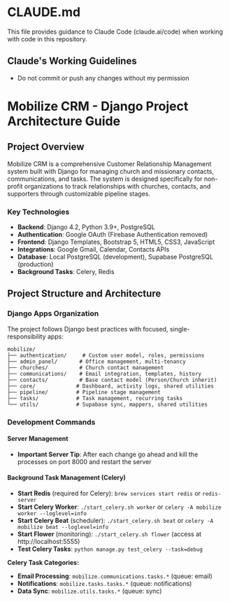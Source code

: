 # CLAUDE.md

This file provides guidance to Claude Code (claude.ai/code) when working with code in this repository.

## Claude's Working Guidelines

- Do not commit or push any changes without my permission

# Mobilize CRM - Django Project Architecture Guide

## Project Overview

Mobilize CRM is a comprehensive Customer Relationship Management system built with Django for managing church and missionary contacts, communications, and tasks. The system is designed specifically for non-profit organizations to track relationships with churches, contacts, and supporters through customizable pipeline stages.

### Key Technologies
- **Backend**: Django 4.2, Python 3.9+, PostgreSQL
- **Authentication**: Google OAuth (Firebase Authentication removed)
- **Frontend**: Django Templates, Bootstrap 5, HTML5, CSS3, JavaScript
- **Integrations**: Google Gmail, Calendar, Contacts APIs
- **Database**: Local PostgreSQL (development), Supabase PostgreSQL (production)
- **Background Tasks**: Celery, Redis

## Project Structure and Architecture

### Django Apps Organization
The project follows Django best practices with focused, single-responsibility apps:

```
mobilize/
├── authentication/     # Custom user model, roles, permissions
├── admin_panel/       # Office management, multi-tenancy
├── churches/          # Church contact management
├── communications/    # Email integration, templates, history
├── contacts/          # Base contact model (Person/Church inherit)
├── core/             # Dashboard, activity logs, shared utilities
├── pipeline/         # Pipeline stage management
├── tasks/            # Task management, recurring tasks
└── utils/            # Supabase sync, mappers, shared utilities
```

### Development Commands

#### Server Management
- **Important Server Tip**: After each change go ahead and kill the processes on port 8000 and restart the server

#### Background Task Management (Celery)
- **Start Redis** (required for Celery): `brew services start redis` or `redis-server`
- **Start Celery Worker**: `./start_celery.sh worker` or `celery -A mobilize worker --loglevel=info`
- **Start Celery Beat** (scheduler): `./start_celery.sh beat` or `celery -A mobilize beat --loglevel=info`
- **Start Flower** (monitoring): `./start_celery.sh flower` (access at http://localhost:5555)
- **Test Celery Tasks**: `python manage.py test_celery --task=debug`

**Celery Task Categories:**
- **Email Processing**: `mobilize.communications.tasks.*` (queue: email)
- **Notifications**: `mobilize.tasks.tasks.*` (queue: notifications) 
- **Data Sync**: `mobilize.utils.tasks.*` (queue: sync)